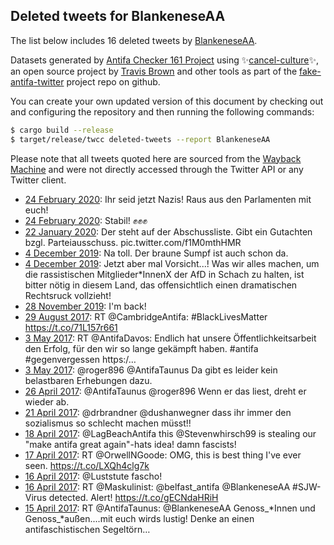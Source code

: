 ## Deleted tweets for BlankeneseAA

The list below includes 16 deleted tweets by
[BlankeneseAA](https://twitter.com/BlankeneseAA).



Datasets generated by [Antifa Checker 161 Project](https://twitter.com/antifacheck161) using ✨[cancel-culture](https://github.com/travisbrown/cancel-culture)✨, an open source project by 
[Travis Brown](https://twitter.com/travisbrown) and other tools as part of the 
[fake-antifa-twitter](https://github.com/antifacheck161/fake-antifa-twitter) project repo on github.

You can create your own updated version of this document by checking out and configuring the
repository and then running the following commands:

```bash
$ cargo build --release
$ target/release/twcc deleted-tweets --report BlankeneseAA
```

Please note that all tweets quoted here are sourced from the
[Wayback Machine](https://web.archive.org) and were not directly accessed through the Twitter API or
any Twitter client.

* [24 February 2020](https://web.archive.org/web/20200224125344/https://twitter.com/BlankeneseAA/status/1231921962286489602): Ihr seid jetzt Nazis! Raus aus den Parlamenten mit euch! <!--1231921962286489602-->
* [24 February 2020](https://web.archive.org/web/20200224124030/https://twitter.com/BlankeneseAA/status/1231921621822210053): Stabil! ✊✊✊ <!--1231921621822210053-->
* [22 January 2020](https://web.archive.org/web/20200122110001/https://twitter.com/BlankeneseAA/status/1219935270700797953): Der steht auf der Abschussliste.  Gibt ein Gutachten bzgl. Parteiausschuss. pic.twitter.com/f1M0mthHMR <!--1219935270700797953-->
* [ 4 December 2019](https://web.archive.org/web/20191204151650/https://twitter.com/BlankeneseAA/status/1202237417748672512): Na toll. Der braune Sumpf ist auch schon da. <!--1202237417748672512-->
* [ 4 December 2019](https://web.archive.org/web/20191204144805/https://twitter.com/BlankeneseAA/status/1202236488244748288): Jetzt aber mal Vorsicht...! Was wir alles machen, um die rassistischen Mitglieder*InnenX der AfD in Schach zu halten, ist bitter nötig in diesem Land, das offensichtlich einen dramatischen Rechtsruck vollzieht! <!--1202236488244748288-->
* [28 November 2019](https://web.archive.org/web/20191128100434/https://twitter.com/BlankeneseAA/status/1199989659243167746): I'm back! <!--1199989659243167746-->
* [29 August 2017](https://web.archive.org/web/20170829104827/https://twitter.com/BlankeneseAA/status/902483077523529730): RT @CambridgeAntifa: #BlackLivesMatter https://t.co/71L157r661 <!--902483077523529730-->
* [ 3 May 2017](https://web.archive.org/web/20170503181157/https://twitter.com/BlankeneseAA/status/859832919787024384): RT @AntifaDavos: Endlich hat unsere Öffentlichkeitsarbeit den Erfolg, für den wir so lange gekämpft haben. #antifa #gegenvergessen  https:/… <!--859832919787024384-->
* [ 3 May 2017](https://web.archive.org/web/20170503180342/https://twitter.com/BlankeneseAA/status/859830843610628096): @roger896 @AntifaTaunus Da gibt es leider kein belastbaren Erhebungen dazu. <!--859830843610628096-->
* [26 April 2017](https://web.archive.org/web/20170426151544/https://twitter.com/BlankeneseAA/status/857251858355826688): @AntifaTaunus @roger896 Wenn er das liest, dreht er wieder ab. <!--857251858355826688-->
* [21 April 2017](https://web.archive.org/web/20170421131703/https://twitter.com/BlankeneseAA/status/855410051418398721): @drbrandner @dushanwegner dass ihr immer den sozialismus so schlecht machen müsst!! <!--855410051418398721-->
* [18 April 2017](https://web.archive.org/web/20170418074501/https://twitter.com/BlankeneseAA/status/854239328872136708): @LagBeachAntifa this @Stevenwhirsch99 is stealing our "make antifa great again"-hats idea! damn fascists! <!--854239328872136708-->
* [17 April 2017](https://web.archive.org/web/20170417095708/https://twitter.com/BlankeneseAA/status/853910189275217921): RT @OrwellNGoode: OMG, this is best thing I've ever seen. https://t.co/LXQh4clg7k <!--853910189275217921-->
* [16 April 2017](https://web.archive.org/web/20170416234400/https://twitter.com/BlankeneseAA/status/853755889198780418): @Luststute fascho! <!--853755889198780418-->
* [16 April 2017](https://web.archive.org/web/20170416165054/https://twitter.com/BlankeneseAA/status/853651929179852800): RT @Maskulinist: @belfast_antifa @BlankeneseAA #SJW-Virus detected. Alert! https://t.co/gECNdaHRiH <!--853651929179852800-->
* [15 April 2017](https://web.archive.org/web/20170415200238/https://twitter.com/BlankeneseAA/status/853337792612622336): RT @AntifaTaunus: @BlankeneseAA Genoss_*Innen und Genoss_*außen....mit euch wirds lustig! Denke an einen antifaschistischen Segeltörn…  <!--853337792612622336-->
